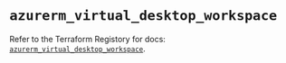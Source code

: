 # `azurerm_virtual_desktop_workspace`

Refer to the Terraform Registory for docs: [`azurerm_virtual_desktop_workspace`](https://registry.terraform.io/providers/hashicorp/azurerm/3.79.0/docs/resources/virtual_desktop_workspace).
